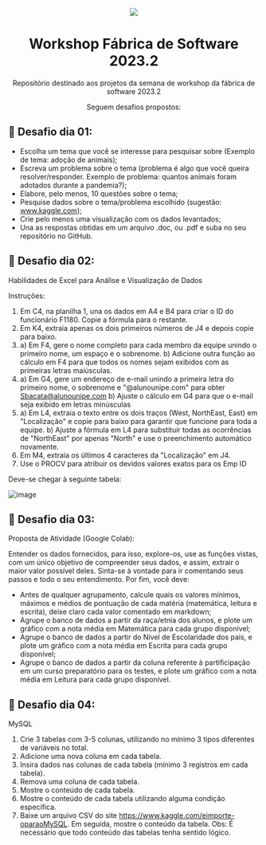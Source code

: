 <div align="center">
   
![](https://media.licdn.com/dms/image/D4E0BAQEMmZFfkBHZKw/company-logo_200_200/0/1682639476424?e=2147483647&v=beta&t=dyZVNAtQyAOa3AnD9Esg1TSPeZt01nNBsSGDTJuywCY)

</div>

<div align="center">
   
# Workshop Fábrica de Software 2023.2

</div>

<div align="center">

Repositório destinado aos projetos da semana de workshop da fábrica de software 2023.2

Seguem desafios propostos:

</div>

## 🎯 Desafio dia 01:

- Escolha um tema que você se interesse para pesquisar sobre (Exemplo de tema:
adoção de animais);
- Escreva um problema sobre o tema (problema é algo que você queira
resolver/responder. Exemplo de problema: quantos animais foram adotados durante
a pandemia?);
- Elabore, pelo menos, 10 questões sobre o tema;
- Pesquise dados sobre o tema/problema escolhido (sugestão: www.kaggle.com);
- Crie pelo menos uma visualização com os dados levantados;
- Una as respostas obtidas em um arquivo .doc, ou .pdf e suba no seu repositório no
GitHub.

## 🎯 Desafio dia 02:

Habilidades de Excel para Análise e Visualização de Dados

Instruções:

1) Em C4, na planilha 1, una os dados em A4 e B4 para criar o ID do funcionário F1180. Copie a fórmula para o restante.
2) Em K4, extraia apenas os dois primeiros números de J4 e depois copie para baixo.
3) a) Em F4, gere o nome completo para cada membro da equipe unindo o primeiro nome, um espaço e o sobrenome.
   b) Adicione outra função ao cálculo em F4 para que todos os nomes sejam exibidos com as primeiras letras maiúsculas. 
4) a) Em G4, gere um endereço de e-mail unindo a primeira letra do primeiro nome, o sobrenome e "@alunounipe.com" para obter Sbacata@alunounipe.com
   b) Ajuste o cálculo em G4 para que o e-mail seja exibido em letras minúsculas
5) a) Em L4, extraia o texto entre os dois traços (West, NorthEast, East) em "Localização" e copie para baixo para garantir que funcione para toda a equipe.
   b) Ajuste a fórmula em L4 para substituir todas as ocorrências de "NorthEast" por apenas "North" e use o preenchimento automático novamente.
6) Em M4, extraia os últimos 4 caracteres da "Localização" em J4.
7) Use o PROCV para atribuir os devidos valores exatos para os Emp ID

Deve-se chegar à seguinte tabela:

![image](https://github.com/a-danielabarreto/workshop_fs_23_2/assets/129341716/08983255-b4d8-4213-9a2e-02a490052307)

## 🎯 Desafio dia 03:

Proposta de Atividade (Google Colab):

Entender os dados fornecidos, para isso, explore-os, use as funções vistas, com um único objetivo de compreender seus dados, e assim, extrair o maior valor possível deles. Sinta-se à vontade para ir comentando seus passos e todo o seu entendimento. Por fim, você deve:

- Antes de qualquer agrupamento, calcule quais os valores mínimos, máximos e médios de pontuação de cada matéria (matemática, leitura e escrita), deixe claro cada valor comentado em markdown;
- Agrupe o banco de dados a partir da raça/etnia dos alunos, e plote um gráfico com a nota média em Matemática para cada grupo disponível;
- Agrupe o banco de dados a partir do Nível de Escolaridade dos pais, e plote um gráfico com a nota média em Escrita para cada grupo disponível;
- Agrupe o banco de dados a partir da coluna referente à partificipação em um curso preparatório para os testes, e plote um gráfico com a nota média em Leitura para cada grupo disponível.

## 🎯 Desafio dia 04:

MySQL

1) Crie 3 tabelas com 3-5 colunas, utilizando no mínimo 3 tipos diferentes de variáveis no total.
2) Adicione uma nova coluna em cada tabela.
3) Insira dados nas colunas de cada tabela (mínimo 3 registros em cada tabela).
4) Remova uma coluna de cada tabela.
5) Mostre o conteúdo de cada tabela. 
6) Mostre o conteúdo de cada tabela utilizando alguma condição específica.
7) Baixe um arquivo CSV do site https://www.kaggle.com/eimporte-oparaoMySQL. Em seguida, mostre o conteúdo da tabela.
Obs: É necessário que todo conteúdo das tabelas tenha sentido lógico.

